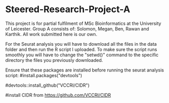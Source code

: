 # Steered-Research-Project-A

This project is for partial fulfilment of MSc Bioinformatics at the University of Leicester. Group A consists of: Solomon, Megan, Ben, Rawan and Karthik. All work submitted here is our own.

For the Seurat analysis you will have to download all the files in the data folder and then run the R script I uploaded. To make sure the script runs smoothly you will have to change the "setwd()" command to the specific directory the files you previously downloaded. 

Ensure that these packages are installed before running the seurat analysis script: 
#install.packages("devtools")

#devtools::install_github("VCCRI/CIDR")

#install CIDR from https://github.com/VCCRI/CIDR

